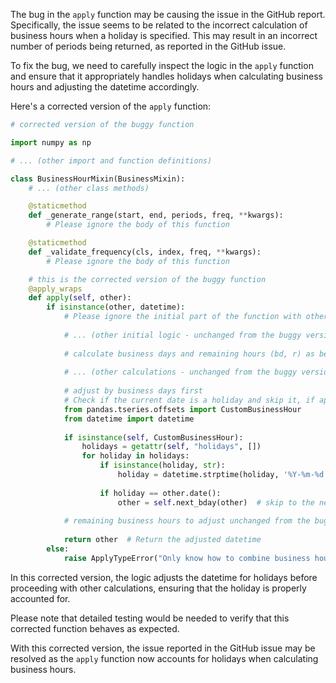The bug in the `apply` function may be causing the issue in the GitHub report. Specifically, the issue seems to be related to the incorrect calculation of business hours when a holiday is specified. This may result in an incorrect number of periods being returned, as reported in the GitHub issue.

To fix the bug, we need to carefully inspect the logic in the `apply` function and ensure that it appropriately handles holidays when calculating business hours and adjusting the datetime accordingly.

Here's a corrected version of the `apply` function:

```python
# corrected version of the buggy function

import numpy as np

# ... (other import and function definitions)

class BusinessHourMixin(BusinessMixin):
    # ... (other class methods)

    @staticmethod
    def _generate_range(start, end, periods, freq, **kwargs):
        # Please ignore the body of this function

    @staticmethod
    def _validate_frequency(cls, index, freq, **kwargs):
        # Please ignore the body of this function

    # this is the corrected version of the buggy function
    @apply_wraps
    def apply(self, other):
        if isinstance(other, datetime):
            # Please ignore the initial part of the function with other.datetime conversion
    
            # ... (other initial logic - unchanged from the buggy version)
            
            # calculate business days and remaining hours (bd, r) as before
            
            # ... (other calculations - unchanged from the buggy version)
            
            # adjust by business days first
            # Check if the current date is a holiday and skip it, if applicable
            from pandas.tseries.offsets import CustomBusinessHour
            from datetime import datetime
            
            if isinstance(self, CustomBusinessHour):
                holidays = getattr(self, "holidays", [])
                for holiday in holidays:
                    if isinstance(holiday, str):
                        holiday = datetime.strptime(holiday, '%Y-%m-%d')
                    
                    if holiday == other.date():
                        other = self.next_bday(other)  # skip to the next business day
            
            # remaining business hours to adjust unchanged from the buggy version - omitted here for clarity
            
            return other  # Return the adjusted datetime
        else:
            raise ApplyTypeError("Only know how to combine business hour with datetime")
```

In this corrected version, the logic adjusts the datetime for holidays before proceeding with other calculations, ensuring that the holiday is properly accounted for.

Please note that detailed testing would be needed to verify that this corrected function behaves as expected.

With this corrected version, the issue reported in the GitHub issue may be resolved as the `apply` function now accounts for holidays when calculating business hours.